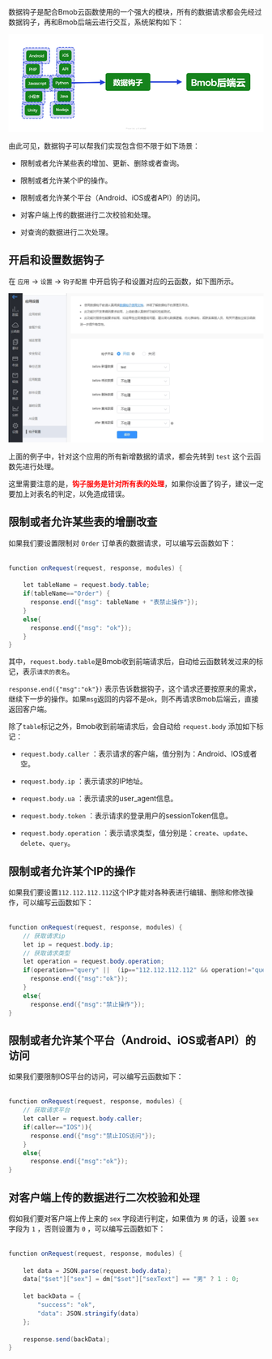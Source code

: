 数据钩子是配合Bmob云函数使用的一个强大的模块，所有的数据请求都会先经过数据钩子，再和Bmob后端云进行交互，系统架构如下：

![](image/hook.png)

由此可见，数据钩子可以帮我们实现包含但不限于如下场景：

- 限制或者允许某些表的增加、更新、删除或者查询。
  
- 限制或者允许某个IP的操作。
  
- 限制或者允许某个平台（Android、iOS或者API）的访问。
  
- 对客户端上传的数据进行二次校验和处理。
  
- 对查询的数据进行二次处理。
  


## 开启和设置数据钩子


在 `应用` -> `设置` -> `钩子配置` 中开启钩子和设置对应的云函数，如下图所示。

![](./image/hookset.png)

上面的例子中，针对这个应用的所有新增数据的请求，都会先转到 `test` 这个云函数先进行处理。

这里需要注意的是，**<font color="red">钩子服务是针对所有表的处理</font>**，如果你设置了钩子，建议一定要加上对表名的判定，以免造成错误。

## 限制或者允许某些表的增删改查

如果我们要设置限制对 `Order` 订单表的数据请求，可以编写云函数如下：

```java

function onRequest(request, response, modules) {

    let tableName = request.body.table;
    if(tableName=="Order") {
      response.end({"msg": tableName + "表禁止操作"});
    }
    else{
      response.end({"msg": "ok"});
    }
}

```

其中，`request.body.table`是Bmob收到前端请求后，自动给云函数转发过来的标记，表示`请求的表名`。

`response.end({"msg":"ok"})` 表示告诉数据钩子，这个请求还要按原来的需求，继续下一步的操作。如果`msg`返回的内容不是`ok`，则不再请求Bmob后端云，直接返回客户端。

除了`table`标记之外，Bmob收到前端请求后，会自动给 `request.body` 添加如下标记：

- `request.body.caller` ：表示请求的客户端，值分别为：Android、IOS或者空。
  
- `request.body.ip` ：表示请求的IP地址。
  
- `request.body.ua` ：表示请求的user_agent信息。
  
- `request.body.token` ：表示请求的登录用户的sessionToken信息。
  
- `request.body.operation` ：表示请求类型，值分别是：`create`、`update`、`delete`、`query`。


## 限制或者允许某个IP的操作

如果我们要设置`112.112.112.112`这个IP才能对各种表进行编辑、删除和修改操作，可以编写云函数如下：

```java

function onRequest(request, response, modules) {
    // 获取请求ip
    let ip = request.body.ip;
    // 获取请求类型
    let operation = request.body.operation;
    if(operation=="query" ||  (ip=="112.112.112.112" && operation!="query")){
      response.end({"msg":"ok"});
    }
    else{
      response.end({"msg":"禁止操作"});
}

```

## 限制或者允许某个平台（Android、iOS或者API）的访问

如果我们要限制IOS平台的访问，可以编写云函数如下：

```java

function onRequest(request, response, modules) {
    // 获取请求平台
    let caller = request.body.caller;
    if(caller=="IOS")){
      response.end({"msg":"禁止IOS访问"});
    }
    else{
      response.end({"msg":"ok"});
}

```


## 对客户端上传的数据进行二次校验和处理

假如我们要对客户端上传上来的 `sex` 字段进行判定，如果值为 `男` 的话，设置 `sex` 字段为 `1` ，否则设置为 `0` ，可以编写云函数如下：

```java

function onRequest(request, response, modules) {

    let data = JSON.parse(request.body.data);
    data["$set"]["sex"] = dm["$set"]["sexText"] == "男" ? 1 : 0;

    let backData = {
        "success": "ok",
        "data": JSON.stringify(data)
    };

    response.send(backData);
}

```